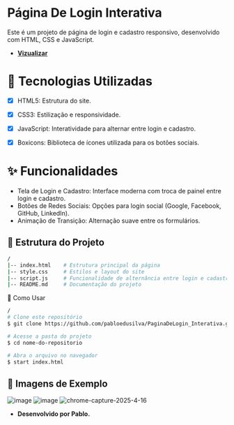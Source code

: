 # Página De Login Interativa

Este é um projeto de página de login e cadastro responsivo, desenvolvido com HTML, CSS e JavaScript.
* **[Vizualizar](https://pabloedusilva.github.io/PaginaDeLogin_Interativa/)**

# 🚀 Tecnologias Utilizadas

- [x] HTML5: Estrutura do site.

- [x] CSS3: Estilização e responsividade.

- [x] JavaScript: Interatividade para alternar entre login e cadastro.

- [x] Boxicons: Biblioteca de ícones utilizada para os botões sociais.

# ✨ Funcionalidades

- Tela de Login e Cadastro: Interface moderna com troca de painel entre login e cadastro.
- Botões de Redes Sociais: Opções para login social (Google, Facebook, GitHub, LinkedIn).
- Animação de Transição: Alternação suave entre os formulários.

## 📂 Estrutura do Projeto

```bash
/
|-- index.html    # Estrutura principal da página
|-- style.css     # Estilos e layout do site
|-- script.js     # Funcionalidade de alternância entre login e cadastro
|-- README.md     # Documentação do projeto
```

📌 Como Usar

```bash
/
# Clone este repositório
$ git clone https://github.com/pabloedusilva/PaginaDeLogin_Interativa.git

# Acesse a pasta do projeto
$ cd nome-do-repositorio

# Abra o arquivo no navegador
$ start index.html
```

## 📸 Imagens de Exemplo
![image](https://github.com/user-attachments/assets/df2c6722-39da-4330-a0b1-2ddd29f4c622)
![image](https://github.com/user-attachments/assets/a2e38a29-9ef2-46b9-963c-c73ee33150bb)
![chrome-capture-2025-4-16](https://github.com/user-attachments/assets/38ab2678-7e1b-44c3-bb66-515f8eb4cdd3)

* **Desenvolvido por Pablo.**

